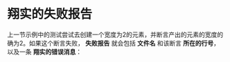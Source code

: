 翔实的失败报告
===================================================================================
上一节示例中的测试尝试去创建一个宽度为2的元素，并断言产出的元素的宽度的确为2。如果这个断言失败，
**失败报告** 就会包括 **文件名** 和该断言 **所在的行号**，以及一条 **翔实的错误消息**：
```

```